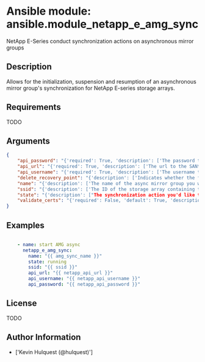 # Ansible module: ansible.module_netapp_e_amg_sync


NetApp E-Series conduct synchronization actions on asynchronous mirror groups

## Description

Allows for the initialization, suspension and resumption of an asynchronous mirror group's synchronization for NetApp E-series storage arrays.

## Requirements

TODO

## Arguments

``` json
{
    "api_password": "{'required': True, 'description': ['The password to authenticate with the SANtricity WebServices Proxy or embedded REST API.']}",
    "api_url": "{'required': True, 'description': ['The url to the SANtricity WebServices Proxy or embedded REST API.']}",
    "api_username": "{'required': True, 'description': ['The username to authenticate with the SANtricity WebServices Proxy or embedded REST API.']}",
    "delete_recovery_point": "{'description': ['Indicates whether the failures point can be deleted on the secondary if necessary to achieve the synchronization.', 'If true, and if the amount of unsynchronized data exceeds the CoW repository capacity on the secondary for any member volume, the last failures point will be deleted and synchronization will continue.', 'If false, the synchronization will be suspended if the amount of unsynchronized data exceeds the CoW Repository capacity on the secondary and the failures point will be preserved.', 'NOTE: This only has impact for newly launched syncs.'], 'type': 'bool', 'default': False}",
    "name": "{'description': ['The name of the async mirror group you wish to target'], 'required': True}",
    "ssid": "{'description': ['The ID of the storage array containing the AMG you wish to target']}",
    "state": "{'description': ["The synchronization action you'd like to take.", 'If C(running) then it will begin syncing if there is no active sync or will resume a suspended sync. If there is already a sync in progress, it will return with an OK status.', 'If C(suspended) it will suspend any ongoing sync action, but return OK if there is no active sync or if the sync is already suspended'], 'choices': ['running', 'suspended'], 'required': True}",
    "validate_certs": "{'required': False, 'default': True, 'description': ['Should https certificates be validated?']}",
}
```

## Examples


``` yaml

    - name: start AMG async
      netapp_e_amg_sync:
        name: "{{ amg_sync_name }}"
        state: running
        ssid: "{{ ssid }}"
        api_url: "{{ netapp_api_url }}"
        api_username: "{{ netapp_api_username }}"
        api_password: "{{ netapp_api_password }}"

```

## License

TODO

## Author Information
  - ['Kevin Hulquest (@hulquest)']
